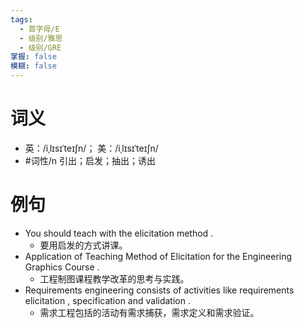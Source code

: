 ```yaml
---
tags:
  - 首字母/E
  - 级别/雅思
  - 级别/GRE
掌握: false
模糊: false
---
```

# 词义
- 英：/iˌlɪsɪˈteɪʃn/； 美：/iˌlɪsɪˈteɪʃn/
- #词性/n  引出；启发；抽出；诱出
# 例句
- You should teach with the elicitation method .
	- 要用启发的方式讲课。
- Application of Teaching Method of Elicitation for the Engineering Graphics Course .
	- 工程制图课程教学改革的思考与实践。
- Requirements engineering consists of activities like requirements elicitation , specification and validation .
	- 需求工程包括的活动有需求捕获，需求定义和需求验证。
